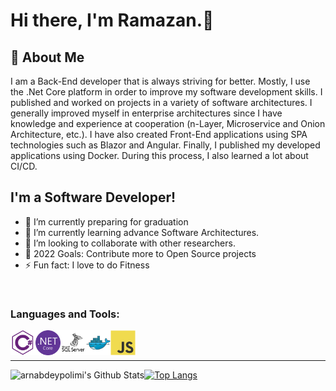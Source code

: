 # Hi there, I'm Ramazan.👋 <p align="right">  

## 🚀 About Me
I am a Back-End developer that is always striving for better. Mostly, I use the .Net Core platform in order to improve my software development skills. I published  and  worked on projects in a variety of software architectures. I generally improved myself in enterprise architectures since I have knowledge and experience at cooperation (n-Layer, Microservice and Onion Architecture, etc.). I have also created Front-End applications using SPA technologies such as Blazor and Angular. Finally, I published my developed applications using Docker. During this process, I also learned a lot about CI/CD.


## I'm a Software Developer!
- 🔭 I’m currently preparing for graduation
- 🌱 I’m currently learning advance Software Architectures.
- 👯 I’m looking to collaborate with other researchers.
- 🥅 2022 Goals: Contribute more to Open Source projects
- ⚡ Fun fact: I love to do Fitness


 
<br />

### Languages and Tools:
 [<img align="left" alt="csharp" width="40px" src="https://github.com/devicons/devicon/blob/master/icons/csharp/csharp-line.svg"/>][github]
 [<img align="left" alt=".Net Core" width="40px" src="https://github.com/devicons/devicon/blob/master/icons/dotnetcore/dotnetcore-original.svg"/>][github]
 [<img align="left" alt="microsftSql" width="40px" src="https://github.com/devicons/devicon/blob/master/icons/microsoftsqlserver/microsoftsqlserver-plain-wordmark.svg"/>][github]
 [<img align="left" alt="Docker" width="40px" src="https://github.com/devicons/devicon/blob/master/icons/docker/docker-original.svg"/>][github]
 [<img align="left" alt="JavaScript" width="40px" src="https://github.com/devicons/devicon/blob/master/icons/javascript/javascript-original.svg"/>][github]
 


<br />
<br />

---
 
<img align="left" alt="arnabdeypolimi's Github Stats" src="https://github-readme-stats.vercel.app/api?username=RamazanHalid&show_icons=true&hide_border=true" />

[![Top Langs](https://github-readme-stats.vercel.app/api/top-langs/?username=RamazanHalid&show_icons=true&hide_border=true)](https://github.com/RamazanHalid)

 
[instagram]: https://instagram.com/ramazan_halid
[linkedin]: https://www.linkedin.com/in/ramazan-halid-5819851b4/
[github]:  https://github.com/RamazanHalid
[gmail]:  ramazan.halid.35@gmail.com
 

